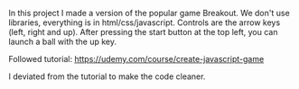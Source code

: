 In this project I made a version of the popular game Breakout.
We don't use libraries, everything is in html/css/javascript.
Controls are the arrow keys (left, right and up).
After pressing the start button at the top left, you can launch a ball with the up key.

Followed tutorial: https://udemy.com/course/create-javascript-game

I deviated from the tutorial to make the code cleaner.
